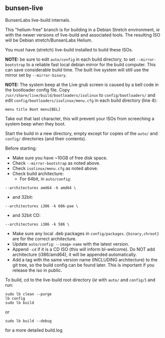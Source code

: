 ## bunsen-live
BunsenLabs live-build internals.

This "helium-free" branch is for building in a Debian Stretch environment,
*ie* with the newer versions of live-build and associated tools.
The resulting ISO will be Debian stretch/BunsenLabs Helium.

You must have (stretch) live-build installed to build these ISOs.

**NOTE:** be sure to edit `auto/config` in each build directory,
to set `--mirror-bootstrap` to a reliable fast local debian mirror for the build computer. This can save considerable build time. The built live system will still use the mirror set by `--mirror-binary`.

**NOTE:** The system beep at the Live grub screen is caused by a bell code in the bootloader config file.
Copy `/usr/share/live/build/bootloaders/isolinux` to `config/bootloaders/` and edit `config/bootloaders/isolinux/menu.cfg` in each build directory (line 4):
```
menu title Boot menu[BEL]
```
Take out that last character, this will prevent your ISOs from screeching a system beep when they boot.

Start the build in a new directory, empty except for copies of
the `auto/` and `config/` directories (and their contents).

Before starting:
* Make sure you have ~10GB of free disk space.
* Check `--mirror-bootstrap` as noted above.
* Check `isolinux/menu.cfg` as noted above.
* Check build architecture:
   * For 64bit, in `auto/config`:
```
--architectures amd64 -k amd64 \
```
   * and 32bit:
```
--architectures i386 -k 686-pae \
```
   * and 32bit CD:
```
--architectures i386 -k 586 \
```
* Make sure any local .deb packages in `config/packages.{binary,chroot}` are for the correct architecture.
* Update `auto/config`: `--image-name` with the latest version.
* Append `-cd` if it is a CD ISO (this will inform bl-welcome). Do NOT add architecture (i386/amd64), it will be appended automatically.
* Add a tag with the same version name (INCLUDING architecture)
to the git tree, so the build config can be found later. This is important if you release the iso in public.

To build, cd to the live-build root directory (*ie* with `auto/` and `config/`)
 and run:
```
sudo lb clean --purge
lb config
sudo lb build
```
or
```
sudo lb build --debug
```
for a more detailed build.log
